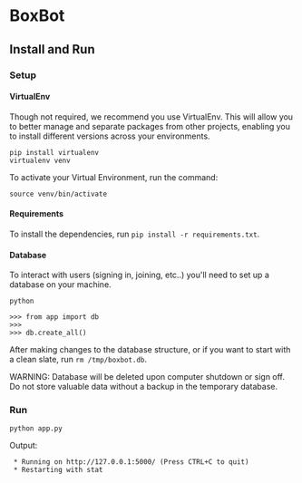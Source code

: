 # BoxBot

## Install and Run

### Setup

#### VirtualEnv

Though not required, we recommend you use VirtualEnv. This will allow you to better manage and separate packages from other projects, enabling you to install different versions across your environments.

    pip install virtualenv
    virtualenv venv

To activate your Virtual Environment, run the command:

    source venv/bin/activate

#### Requirements

To install the dependencies, run `pip install -r requirements.txt`.

#### Database

To interact with users (signing in, joining, etc..) you'll need to set up a database on your machine.

    python

    >>> from app import db
    >>>
    >>> db.create_all()

After making changes to the database structure, or if you want to start with a clean slate, run `rm /tmp/boxbot.db`.

WARNING: Database will be deleted upon computer shutdown or sign off. Do not store valuable data without a backup in the temporary database.

### Run

    python app.py

Output:

     * Running on http://127.0.0.1:5000/ (Press CTRL+C to quit)
     * Restarting with stat
